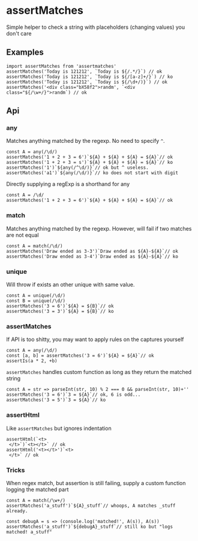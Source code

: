 # assertMatches

Simple helper to check a string with placeholders (changing values) you don't care


## Examples
```
import assertMatches from 'assertmatches'
assertMatches('Today is 121212', `Today is ${/.*/}`) // ok
assertMatches('Today is 121212', `Today is ${/[a-z]+/}`) // ko
assertMatches('Today is 121212', `Today is ${/\d+/)}`) // ok
assertMatches('<div class="bX58f2">randm', `<div class="${/\w+/}">randm`) // ok
```

## Api

### any

Matches anything matched by the regexp. No need to specify `^`.

```
const A = any(/\d/)
assertMatches('1 + 2 + 3 = 6')`${A} + ${A} + ${A} = ${A}`// ok
assertMatches('1 + 2 + 3 = s')`${A} + ${A} + ${A} = ${A}`// ko
assertMatches('1')`${any(/^\d/)}`// ok but ^ useless.
assertMatches('a1')`${any(/\d/)}`// ko does not start with digit
```

Directly supplying a regExp is a shorthand for any

```
const A = /\d/
assertMatches('1 + 2 + 3 = 6')`${A} + ${A} + ${A} = ${A}`// ok
```

### match

Matches anything matched by the regexp.
However, will fail if two matches are not equal

```
const A = match(/\d/)
assertMatches('Draw ended as 3-3')`Draw ended as ${A}-${A}`// ok
assertMatches('Draw ended as 3-4')`Draw ended as ${A}-${A}`// ko
```

### unique

Will throw if exists an other unique with same value.

```
const A = unique(/\d/)
const B = unique(/\d/)
assertMatches('3 = 6')`${A} = ${B}`// ok
assertMatches('3 = 3')`${A} = ${B}`// ko
```

### assertMatches

If API is too shitty, you may want to apply rules on the captures yourself

```
const A = any(/\d/)
const [a, b] = assertMatches('3 = 6')`${A} = ${A}`// ok
assertIs(a * 2, +b)
```

`assertMatches` handles custom function as long as they return the matched string

```
const A = str => parseInt(str, 10) % 2 === 0 && parseInt(str, 10)+''
assertMatches('3 = 6')`3 = ${A}`// ok, 6 is odd...
assertMatches('3 = 5')`3 = ${A}`// ko
```

### assertHtml

Like `assertMatches` but ignores indentation

```
assertHtml(`<t>
 </t>`)`<t></t>` // ok
assertHtml('<t></t>')`<t>
 </t>` // ok
```

### Tricks

When regex match, but assertion is still failing, supply a custom function logging the matched part

```
const A = match(/\w+/)
assertMatches('a_stuff')`${A}_stuff`// whoops, A matches _stuff already.

const debugA = s => (console.log('matched!', A(s)), A(s))
assertMatches('a_stuff')`${debugA}_stuff`// still ko but "logs matched! a_stuff"
```

